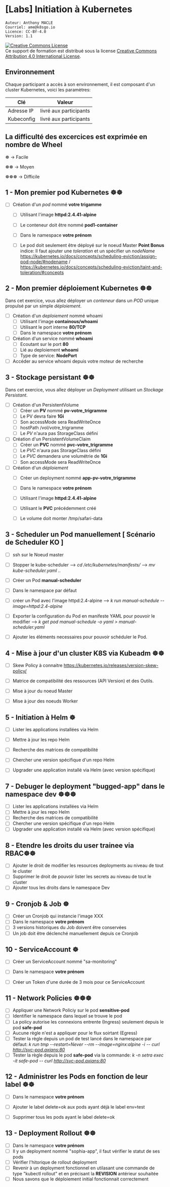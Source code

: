 # [Labs] Initiation à Kubernetes 

    Auteur: Anthony MACLE
    Courriel: ame@k8sgo.io
    Licence: CC-BY-4.0
    Version: 1.1

<!--- Forked from  --->

<a rel="license" href="http://creativecommons.org/licenses/by/4.0/"><img alt="Creative Commons License" style="border-width:0" src="https://i.creativecommons.org/l/by/4.0/88x31.png" /></a><br />Ce support de formation est distribué sous la license <a rel="license" href="http://creativecommons.org/licenses/by/4.0/">Creative Commons Attribution 4.0 International License</a>.

## Environnement

Chaque participant a accès à son environnement, il est composant d'un cluster Kubernetes, voici les paramètres:

| Clé        | Valeur                 |
| ---------- | ---------------------- |
| Adresse IP | livré aux participants |
| Kubeconfig | livré aux participants |

## La difficulté des excercices est exprimée en nombre de Wheel

☸️ -> Facile

☸️☸️ -> Moyen 

☸️☸️☸️ -> Difficile

## 1 - Mon premier pod Kubernetes ☸️☸️ 

- [ ] Création d'un *pod* nommé **votre trigamme**
  - [ ] Utilisant l'image **httpd:2.4.41-alpine**
  - [ ] Le conteneur doit être nommé **pod1-container**
  - [ ] Dans le namespace **votre prénom**
  - [ ] Le pod doit seulement être déployé sur le noeud Master  **Point Bonus** indice: Il faut ajouter une *toleration* et un spécifier un *nodeName*
        https://kubernetes.io/docs/concepts/scheduling-eviction/assign-pod-node/#nodename / https://kubernetes.io/docs/concepts/scheduling-eviction/taint-and-toleration/#concepts


## 2 - Mon premier déploiement Kubernetes ☸️☸️ 

Dans cet exercice, vous allez déployer un *conteneur* dans un *POD* unique propulsé par un simple *déploiement*.

- [ ] Création d'un *deploiement* nommé whoami
  - [ ] Utilisant l'image **containous/whoami**
  - [ ] Utilisant le port interne **80/TCP**
  - [ ] Dans le namespace **votre prénom**
- [ ] Création d'un service nommé **whoami**
  - [ ] Ecoutant sur le port **80**
  - [ ] Lié au deploiement **whoami**
  - [ ] Type de service: **NodePort**
- [ ] Accéder au service whoami depuis votre moteur de recherche

## 3 - Stockage persistant ☸️☸️

Dans cet exercice, vous allez déployer un *Deployment* utilisant un *Stockage Persistant*.

- [ ] Création d'un PersistentVolume
  - [ ] Créer un **PV** nommé **pv-votre_trigramme**
  - [ ] Le PV devra faire **1Gi**
  - [ ] Son accessMode sera ReadWriteOnce
  - [ ] hostPath /vol/votre_trigramme
  - [ ] Le *PV* n'aura pas StorageClass défini
- [ ] Création d'un PersistentVolumeClaim
  - [ ] Créer un **PVC** nommé **pvc-votre_trigramme**
  - [ ] Le *PVC* n'aura pas StorageClass défini
  - [ ] Le *PVC* demandera une volumétrie de **1Gi**
  - [ ] Son accessMode sera ReadWriteOnce
- [ ] Création d'un *déploiement*
  - [ ] Créer un deployment nommé **app-pv-votre_trigramme**
  - [ ] Dans le namespace **votre prénom**
  - [ ] Utilisant l'image **httpd:2.4.41-alpine**
  - [ ] Utilisant le **PVC** précédemment créé
  - [ ] Le volume doit monter /tmp/safari-data 
  


## 3 - Scheduler un Pod manuellement [ Scénario de Scheduler KO ]  


- [ ] ssh sur le Noeud master
- [ ] Stopper le kube-scheduler  --> *cd /etc/kubernetes/manifests/* -->  *mv kube-scheduler.yaml ..*
- [ ] Créer un Pod **manual-scheduler**
- [ ] Dans le namespace par défaut
- [ ] créer un Pod avec l'image httpd:2.4-alpine --> *k run manual-schedule --image=httpd:2.4-alpine*
- [ ] Exporter la configuration du Pod en manifeste YAML pour pouvoir le modifier --> *k get pod manual-schedule -o yaml > manual-scheduler.yaml*
- [ ] Ajouter les éléments necessaires pour pouvoir schéduler le Pod.  


## 4 - Mise à jour d'un cluster K8S via Kubeadm ☸️☸️ 

 
- [ ] Skew Policy à connaitre https://kubernetes.io/releases/version-skew-policy/
- [ ] Matrice de compatibilité des ressources (API Version) et des Outils.
- [ ] Mise à jour du noeud Master
- [ ] Mise à jour des noeuds Worker


## 5 - Initiation à Helm ☸️

- [ ] Lister les applications installées via Helm
- [ ] Mettre à jour les repo Helm
- [ ] Recherche des matrices de compatibilité
- [ ] Chercher une version spécifique d'un repo Helm
- [ ] Upgrader une application installé via Helm (avec version spécifique)


## 7 - Debuger le deployment "bugged-app" dans le namespace dev ☸️☸️☸️

- [ ] Lister les applications installées via Helm
- [ ] Mettre à jour les repo Helm
- [ ] Recherche des matrices de compatibilité
- [ ] Chercher une version spécifique d'un repo Helm
- [ ] Upgrader une application installé via Helm (avec version spécifique)

## 8 - Etendre les droits du user trainee via RBAC☸️☸️

- [ ] Ajouter le droit de modifier les resources deployments au niveau de tout le cluster
- [ ] Supprimer le droit de pouvoir lister les secrets au niveau de tout le cluster
- [ ] Ajouter tous les droits dans le namespace Dev

## 9 - Cronjob & Job ☸️

- [ ] Créer un Cronjob qui instancie l'image XXX
- [ ] Dans le namespace **votre prénom**
- [ ] 3 versions historiques du Job doivent être conservées
- [ ] Un job doit être déclenché manuellement depuis ce Cronjob

## 10 - ServiceAccount ☸️

- [ ] Créer un ServiceAccount nommé "sa-monitoring"
- [ ] Dans le namespace **votre prénom**
- [ ] Créer un Token d'une durée de 3 mois pour ce ServiceAccount 


## 11 - Network Policies ☸️☸️☸️

- [ ] Appliquer une Network Policiy sur le pod **sensitive-pod**
- [ ] Identifier le namespace dans lequel se trouve le pod
- [ ] La policy autorise les connexions entrente (Ingress) seulement depuis le pod **safe-pod**
- [ ] Aucune règle n'est a appliquer pour le flux soirtant (Egress)
- [ ] Tester la règle depuis un pod de test lancé dans le namespace par défaut: *k run tmp --restart=Never --rm --image=nginx:alpine -i -- curl http://svc-pod.axians:80*
- [ ] Tester la règle depuis le pod **safe-pod** via la commande: *k -n setra exec -it safe-pod -- curl http://svc-pod.axians:80*

## 12 - Administrer les Pods en fonction de leur label ☸️☸️

- [ ] Dans le namespace **votre prénom**
- [ ] Ajouter le label delete=ok aux pods ayant déjà le label env=test
- [ ] Supprimer tous les pods ayant le label delete=ok


## 13 - Deployment Rollout ☸️☸️

- [ ] Dans le namespace **votre prénom**
- [ ] Il y un deployment nommé "sophia-app", il faut vérifier le statut de ses pods
- [ ] Vérifier l'hitorique de rollout deployment
- [ ] Revenir à un deployment fonctionnel en utilasant une commande de type "kubectl rollout" et en précisant la **REVISION** antérieur souhaitée
- [ ] Nous savons que le déploiement initial fonctionnait correctement
